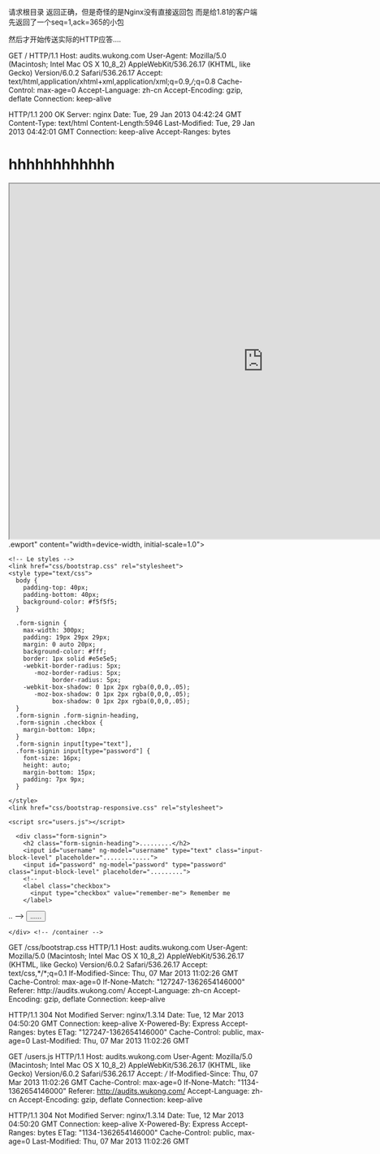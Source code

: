 请求根目录
返回正确，但是奇怪的是Nginx没有直接返回包
而是给1.81的客户端先返回了一个seq=1,ack=365的小包

然后才开始传送实际的HTTP应答....

GET / HTTP/1.1
Host: audits.wukong.com
User-Agent: Mozilla/5.0 (Macintosh; Intel Mac OS X 10_8_2) AppleWebKit/536.26.17 (KHTML, like Gecko) Version/6.0.2 Safari/536.26.17
Accept: text/html,application/xhtml+xml,application/xml;q=0.9,*/*;q=0.8
Cache-Control: max-age=0
Accept-Language: zh-cn
Accept-Encoding: gzip, deflate
Connection: keep-alive

HTTP/1.1 200 OK
Server: nginx
Date: Tue, 29 Jan 2013 04:42:24 GMT
Content-Type: text/html
Content-Length:5946
Last-Modified: Tue, 29 Jan 2013 04:42:01 GMT
Connection: keep-alive
Accept-Ranges: bytes

<html><head><meta http-equiv='pragma' content='no-cache'><meta http-equiv='cache-control' content='no-cache,must-revalidate'></head><body><h1>hhhhhhhhhhhh</h1><iframe width='1000' border='0' height='700' src='http://info.wukong.com/'></iframe></body></html>
.ewport" content="width=device-width, initial-scale=1.0">
    <meta name="description" content="">
    <meta name="author" content="">

    <!-- Le styles -->
    <link href="css/bootstrap.css" rel="stylesheet">
    <style type="text/css">
      body {
        padding-top: 40px;
        padding-bottom: 40px;
        background-color: #f5f5f5;
      }

      .form-signin {
        max-width: 300px;
        padding: 19px 29px 29px;
        margin: 0 auto 20px;
        background-color: #fff;
        border: 1px solid #e5e5e5;
        -webkit-border-radius: 5px;
           -moz-border-radius: 5px;
                border-radius: 5px;
        -webkit-box-shadow: 0 1px 2px rgba(0,0,0,.05);
           -moz-box-shadow: 0 1px 2px rgba(0,0,0,.05);
                box-shadow: 0 1px 2px rgba(0,0,0,.05);
      }
      .form-signin .form-signin-heading,
      .form-signin .checkbox {
        margin-bottom: 10px;
      }
      .form-signin input[type="text"],
      .form-signin input[type="password"] {
        font-size: 16px;
        height: auto;
        margin-bottom: 15px;
        padding: 7px 9px;
      }

    </style>
    <link href="css/bootstrap-responsive.css" rel="stylesheet">

  </head>

  <body>
    <script src="js/jquery.min.js"></script>
    <script src="js/bootstrap.min.js"></script>
    <script src="js/angular.min.js"></script>
    <script src="js/angular-resource.min.js"></script>
    
    <script src="users.js"></script>
  
  <div ng-controller="UserCtrl">
    <div class="container">

      <div class="form-signin">
        <h2 class="form-signin-heading">.........</h2>
        <input id="username" ng-model="username" type="text" class="input-block-level" placeholder=".............">
        <input id="password" ng-model="password" type="password" class="input-block-level" placeholder=".........">
        <!--
        <label class="checkbox">
          <input type="checkbox" value="remember-me"> Remember me
        </label>
   .. -->
        <button id="login_btn" class="btn btn-large btn-primary" ng-click="verfy_user()">......</button>
      </div>

    </div> <!-- /container -->

</div><!--End of UserCtrl-->
  </body>
</html>
GET /css/bootstrap.css HTTP/1.1
Host: audits.wukong.com
User-Agent: Mozilla/5.0 (Macintosh; Intel Mac OS X 10_8_2) AppleWebKit/536.26.17 (KHTML, like Gecko) Version/6.0.2 Safari/536.26.17
Accept: text/css,*/*;q=0.1
If-Modified-Since: Thu, 07 Mar 2013 11:02:26 GMT
Cache-Control: max-age=0
If-None-Match: "127247-1362654146000"
Referer: http://audits.wukong.com/
Accept-Language: zh-cn
Accept-Encoding: gzip, deflate
Connection: keep-alive

HTTP/1.1 304 Not Modified
Server: nginx/1.3.14
Date: Tue, 12 Mar 2013 04:50:20 GMT
Connection: keep-alive
X-Powered-By: Express
Accept-Ranges: bytes
ETag: "127247-1362654146000"
Cache-Control: public, max-age=0
Last-Modified: Thu, 07 Mar 2013 11:02:26 GMT

GET /users.js HTTP/1.1
Host: audits.wukong.com
User-Agent: Mozilla/5.0 (Macintosh; Intel Mac OS X 10_8_2) AppleWebKit/536.26.17 (KHTML, like Gecko) Version/6.0.2 Safari/536.26.17
Accept: */*
If-Modified-Since: Thu, 07 Mar 2013 11:02:26 GMT
Cache-Control: max-age=0
If-None-Match: "1134-1362654146000"
Referer: http://audits.wukong.com/
Accept-Language: zh-cn
Accept-Encoding: gzip, deflate
Connection: keep-alive

HTTP/1.1 304 Not Modified
Server: nginx/1.3.14
Date: Tue, 12 Mar 2013 04:50:20 GMT
Connection: keep-alive
X-Powered-By: Express
Accept-Ranges: bytes
ETag: "1134-1362654146000"
Cache-Control: public, max-age=0
Last-Modified: Thu, 07 Mar 2013 11:02:26 GMT